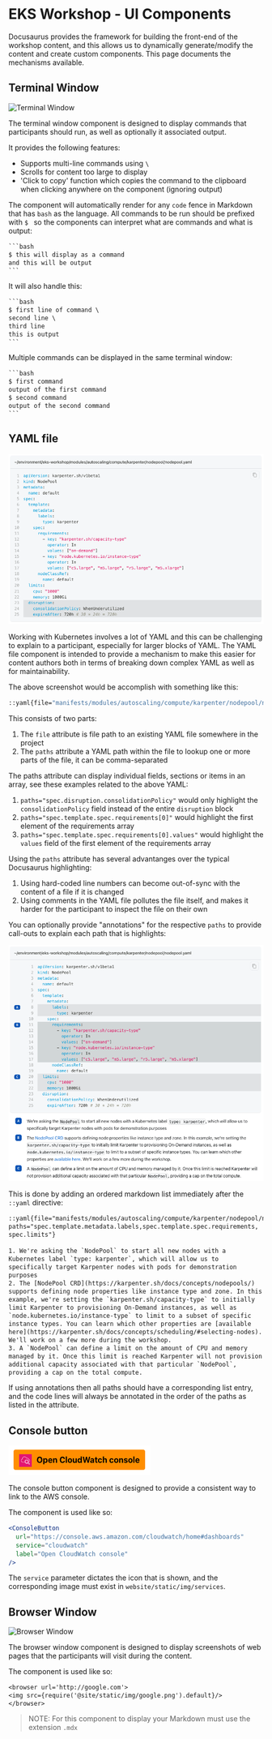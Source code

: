 # EKS Workshop - UI Components

Docusaurus provides the framework for building the front-end of the workshop content, and this allows us to dynamically generate/modify the content and create custom components. This page documents the mechanisms available.

## Terminal Window

![Terminal Window](images/terminal-window.png)

The terminal window component is designed to display commands that participants should run, as well as optionally it associated output.

It provides the following features:

- Supports multi-line commands using `\`
- Scrolls for content too large to display
- 'Click to copy' function which copies the command to the clipboard when clicking anywhere on the component (ignoring output)

The component will automatically render for any `code` fence in Markdown that has `bash` as the language. All commands to be run should be prefixed with `$ ` so the components can interpret what are commands and what is output:

````
```bash
$ this will display as a command
and this will be output
```
````

It will also handle this:

````
```bash
$ first line of command \
second line \
third line
this is output
```
````

Multiple commands can be displayed in the same terminal window:

````
```bash
$ first command
output of the first command
$ second command
output of the second command
```
````

## YAML file

![Plain YAML file](images/yaml-plain.png)

Working with Kubernetes involves a lot of YAML and this can be challenging to explain to a participant, especially for larger blocks of YAML. The YAML file component is intended to provide a mechanism to make this easier for content authors both in terms of breaking down complex YAML as well as for maintainability.

The above screenshot would be accomplish with something like this:

```bash
::yaml{file="manifests/modules/autoscaling/compute/karpenter/nodepool/nodepool.yaml" paths="spec.disruption"}
```

This consists of two parts:

1. The `file` attribute is file path to an existing YAML file somewhere in the project
2. The `paths` attribute a YAML path within the file to lookup one or more parts of the file, it can be comma-separated

The paths attribute can display individual fields, sections or items in an array, see these examples related to the above YAML:

1. `paths="spec.disruption.consolidationPolicy"` would only highlight the `consolidationPolicy` field instead of the entire `disruption` block
2. `paths="spec.template.spec.requirements[0]"` would highlight the first element of the requirements array
3. `paths="spec.template.spec.requirements[0].values"` would highlight the `values` field of the first element of the requirements array

Using the `paths` attribute has several advantanges over the typical Docusaurus highlighting:

1. Using hard-coded line numbers can become out-of-sync with the content of a file if it is changed
2. Using comments in the YAML file pollutes the file itself, and makes it harder for the participant to inspect the file on their own

You can optionally provide "annotations" for the respective `paths` to provide call-outs to explain each path that is highlights:

![Annotated YAML file](images/yaml-annotations.png)

This is done by adding an ordered markdown list immediately after the `::yaml` directive:

```
::yaml{file="manifests/modules/autoscaling/compute/karpenter/nodepool/nodepool.yaml" paths="spec.template.metadata.labels,spec.template.spec.requirements, spec.limits"}

1. We're asking the `NodePool` to start all new nodes with a Kubernetes label `type: karpenter`, which will allow us to specifically target Karpenter nodes with pods for demonstration purposes
2. The [NodePool CRD](https://karpenter.sh/docs/concepts/nodepools/) supports defining node properties like instance type and zone. In this example, we're setting the `karpenter.sh/capacity-type` to initially limit Karpenter to provisioning On-Demand instances, as well as `node.kubernetes.io/instance-type` to limit to a subset of specific instance types. You can learn which other properties are [available here](https://karpenter.sh/docs/concepts/scheduling/#selecting-nodes). We'll work on a few more during the workshop.
3. A `NodePool` can define a limit on the amount of CPU and memory managed by it. Once this limit is reached Karpenter will not provision additional capacity associated with that particular `NodePool`, providing a cap on the total compute.
```

If using annotations then all paths should have a corresponding list entry, and the code lines will always be annotated in the order of the paths as listed in the attribute.

## Console button

![Console button](images/console-button.png)

The console button component is designed to provide a consistent way to link to the AWS console.

The component is used like so:

```jsx
<ConsoleButton
  url="https://console.aws.amazon.com/cloudwatch/home#dashboards"
  service="cloudwatch"
  label="Open CloudWatch console"
/>
```

The `service` parameter dictates the icon that is shown, and the corresponding image must exist in `website/static/img/services`.

## Browser Window

![Browser Window](images/browser-window.png)

The browser window component is designed to display screenshots of web pages that the participants will visit during the content.

The component is used like so:

```
<browser url='http://google.com'>
<img src={require('@site/static/img/google.png').default}/>
</browser>
```

> NOTE: For this component to display your Markdown must use the extension `.mdx`
